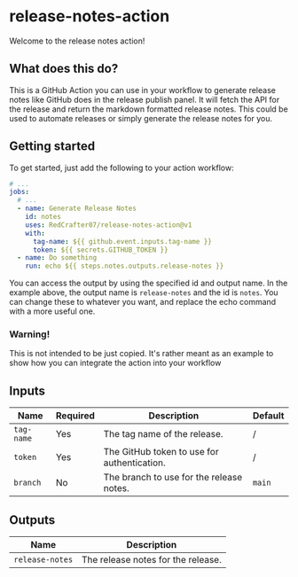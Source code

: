 # release-notes-action

Welcome to the release notes action!

## What does this do?

This is a GitHub Action you can use in your workflow to generate release notes like GitHub does in the release publish panel. It will fetch the API for the release and return the markdown formatted release notes. This could be used to automate releases or simply generate the release notes for you.

## Getting started

To get started, just add the following to your action workflow:

```yaml
# ...
jobs:
  # ...
  - name: Generate Release Notes
    id: notes
    uses: RedCrafter07/release-notes-action@v1
    with:
      tag-name: ${{ github.event.inputs.tag-name }}
      token: ${{ secrets.GITHUB_TOKEN }}
  - name: Do something
    run: echo ${{ steps.notes.outputs.release-notes }}
```

You can access the output by using the specified id and output name. In the example above, the output name is `release-notes` and the id is `notes`. You can change these to whatever you want, and replace the echo command with a more useful one.

### Warning!

This is not intended to be just copied. It's rather meant as an example to show how you can integrate the action into your workflow

## Inputs

| Name       | Required | Description                                 | Default |
| ---------- | -------- | ------------------------------------------- | ------- |
| `tag-name` | Yes      | The tag name of the release.                | /       |
| `token`    | Yes      | The GitHub token to use for authentication. | /       |
| `branch`   | No       | The branch to use for the release notes.    | `main`  |

## Outputs

| Name            | Description                        |
| --------------- | ---------------------------------- |
| `release-notes` | The release notes for the release. |
